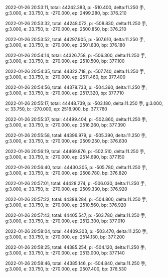 2022-01-26 20:53:11, total: 44242.383, p: -510.400, delta:11.250 手, g:3.000, e: 33.750, b: -270.000, ep: 2499.280, bp: 376.210

2022-01-26 20:53:32, total: 44248.072, p: -508.830, delta:11.250 手, g:3.000, e: 33.750, b: -270.000, ep: 2500.850, bp: 376.210

2022-01-26 20:53:52, total: 44297.905, p: -507.610, delta:11.250 手, g:3.000, e: 33.750, b: -270.000, ep: 2501.830, bp: 376.180

2022-01-26 20:54:14, total: 44326.758, p: -506.300, delta:11.250 手, g:3.000, e: 33.750, b: -270.000, ep: 2510.500, bp: 377.100

2022-01-26 20:54:35, total: 44322.718, p: -507.740, delta:11.250 手, g:3.000, e: 33.750, b: -270.000, ep: 2511.460, bp: 377.400

2022-01-26 20:54:56, total: 44378.733, p: -504.360, delta:11.250 手, g:3.000, e: 33.750, b: -270.000, ep: 2517.320, bp: 377.710

2022-01-26 20:55:17, total: 44448.739, p: -503.180, delta:11.250 手, g:3.000, e: 33.750, b: -270.000, ep: 2518.900, bp: 377.760

2022-01-26 20:55:37, total: 44499.404, p: -502.860, delta:11.250 手, g:3.000, e: 33.750, b: -270.000, ep: 2516.260, bp: 377.390

2022-01-26 20:55:58, total: 44396.979, p: -505.390, delta:11.250 手, g:3.000, e: 33.750, b: -270.000, ep: 2509.250, bp: 376.830

2022-01-26 20:56:19, total: 44469.876, p: -502.510, delta:11.250 手, g:3.000, e: 33.750, b: -270.000, ep: 2514.690, bp: 377.150

2022-01-26 20:56:40, total: 44430.305, p: -505.780, delta:11.250 手, g:3.000, e: 33.750, b: -270.000, ep: 2508.780, bp: 376.820

2022-01-26 20:57:01, total: 44428.274, p: -506.030, delta:11.250 手, g:3.000, e: 33.750, b: -270.000, ep: 2509.330, bp: 376.920

2022-01-26 20:57:22, total: 44388.284, p: -504.800, delta:11.250 手, g:3.000, e: 33.750, b: -270.000, ep: 2510.560, bp: 376.920

2022-01-26 20:57:43, total: 44405.547, p: -503.780, delta:11.250 手, g:3.000, e: 33.750, b: -270.000, ep: 2512.300, bp: 377.010

2022-01-26 20:58:04, total: 44409.303, p: -503.470, delta:11.250 手, g:3.000, e: 33.750, b: -270.000, ep: 2514.130, bp: 377.200

2022-01-26 20:58:25, total: 44385.254, p: -504.120, delta:11.250 手, g:3.000, e: 33.750, b: -270.000, ep: 2513.000, bp: 377.140

2022-01-26 20:58:46, total: 44385.146, p: -504.840, delta:11.250 手, g:3.000, e: 33.750, b: -270.000, ep: 2507.400, bp: 376.530